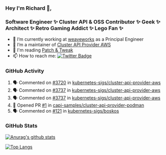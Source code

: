 ### Hey I'm Richard 👋, 

<h3 align="left">Software Engineer ✨ Cluster API & OSS Contributor ✨ Geek ✨ Architect ✨ Retro Gaming Addict ✨ Lego Fan ✨</h3>

- 🔭 I’m currently working at [weaveworks](https://github.com/weaveworks) as a Principal Engineer
- 👯 I’m a maintainer of [Cluster API Provider AWS](https://github.com/kubernetes-sigs/cluster-api-provider-aws)
- 💬 I'm reading [Patch & Tweak](https://bjooks.com/products/patch-tweak-exploring-modular-synthesis)
- 📫 How to reach me: [![Twitter Badge](https://img.shields.io/badge/-@fruit_case-00acee?style=flat&logo=Twitter&logoColor=white)](https://twitter.com/intent/follow?screen_name=fruit_case "Follow on Twitter")

### GitHub Activity 

<!--START_SECTION:activity-->
1. 🗣 Commented on [#3720](https://github.com/kubernetes-sigs/cluster-api-provider-aws/issues/3720) in [kubernetes-sigs/cluster-api-provider-aws](https://github.com/kubernetes-sigs/cluster-api-provider-aws)
2. 🗣 Commented on [#3737](https://github.com/kubernetes-sigs/cluster-api-provider-aws/issues/3737) in [kubernetes-sigs/cluster-api-provider-aws](https://github.com/kubernetes-sigs/cluster-api-provider-aws)
3. 🗣 Commented on [#3737](https://github.com/kubernetes-sigs/cluster-api-provider-aws/issues/3737) in [kubernetes-sigs/cluster-api-provider-aws](https://github.com/kubernetes-sigs/cluster-api-provider-aws)
4. 💪 Opened PR [#1](https://github.com/capi-samples/cluster-api-provider-podman/pull/1) in [capi-samples/cluster-api-provider-podman](https://github.com/capi-samples/cluster-api-provider-podman)
5. 🗣 Commented on [#121](https://github.com/kubernetes-sigs/boskos/issues/121) in [kubernetes-sigs/boskos](https://github.com/kubernetes-sigs/boskos)
<!--END_SECTION:activity-->

### GitHub Stats

[![Anurag's github stats](https://github-readme-stats.vercel.app/api?username=richardcase&count_private=true&show_icons=true)](https://github.com/anuraghazra/github-readme-stats)

[![Top Langs](https://github-readme-stats.vercel.app/api/top-langs/?username=richardcase&hide=html&layout=compact)](https://github.com/anuraghazra/github-readme-stats)
